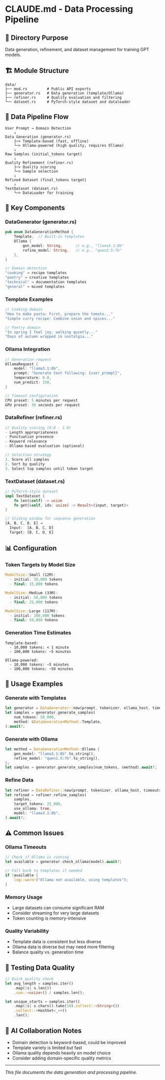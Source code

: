 # CLAUDE.md - Data Processing Pipeline

## 📁 Directory Purpose
Data generation, refinement, and dataset management for training GPT models.

## 🏗️ Module Structure
```
data/
├── mod.rs         # Public API exports
├── generator.rs   # Data generation (template/Ollama)
├── refiner.rs     # Quality evaluation and filtering
└── dataset.rs     # PyTorch-style dataset and dataloader
```

## 🔄 Data Pipeline Flow
```
User Prompt → Domain Detection
    ↓
Data Generation (generator.rs)
    ├─> Template-based (fast, offline)
    └─> Ollama-powered (high quality, requires Ollama)
    ↓
Raw Samples (initial_tokens target)
    ↓
Quality Refinement (refiner.rs)
    ├─> Quality scoring
    └─> Sample selection
    ↓
Refined Dataset (final_tokens target)
    ↓
TextDataset (dataset.rs)
    └─> DataLoader for training
```

## 🎯 Key Components

### DataGenerator (generator.rs)
```rust
pub enum DataGenerationMethod {
    Template,  // Built-in templates
    Ollama {
        gen_model: String,      // e.g., "llama3.1:8b"
        refine_model: String,   // e.g., "qwen2.5:7b"
    },
}

// Domain detection
"cooking" → recipe templates
"poetry" → creative templates
"technical" → documentation templates
"general" → mixed templates
```

### Template Examples
```rust
// Cooking domain
"How to make pasta: First, prepare the tomato..."
"Simple curry recipe: Combine onion and spices..."

// Poetry domain
"In spring I feel joy, walking quietly..."
"Days of autumn wrapped in nostalgia..."
```

### Ollama Integration
```rust
// Generation request
OllamaRequest {
    model: "llama3.1:8b",
    prompt: "Generate text following: {user_prompt}",
    temperature: 0.8,
    num_predict: 150,
}

// Timeout configuration
CPU preset: 5 minutes per request
GPU preset: 30 seconds per request
```

### DataRefiner (refiner.rs)
```rust
// Quality scoring (0.0 - 1.0)
- Length appropriateness
- Punctuation presence
- Keyword relevance
- Ollama-based evaluation (optional)

// Selection strategy
1. Score all samples
2. Sort by quality
3. Select top samples until token target
```

### TextDataset (dataset.rs)
```rust
// PyTorch-style dataset
impl TextDataset {
    fn len(&self) -> usize
    fn get(&self, idx: usize) -> Result<(input, target)>
}

// Sliding window for sequence generation
[A, B, C, D, E] → 
  Input:  [A, B, C, D]
  Target: [B, C, D, E]
```

## 📊 Configuration

### Token Targets by Model Size
```rust
ModelSize::Small (12M):
  - initial: 30,000 tokens
  - final: 15,000 tokens

ModelSize::Medium (33M):
  - initial: 50,000 tokens
  - final: 25,000 tokens

ModelSize::Large (117M):
  - initial: 100,000 tokens
  - final: 50,000 tokens
```

### Generation Time Estimates
```
Template-based:
  - 10,000 tokens: < 1 minute
  - 100,000 tokens: ~5 minutes

Ollama-powered:
  - 10,000 tokens: ~5 minutes
  - 100,000 tokens: ~50 minutes
```

## 🚀 Usage Examples

### Generate with Templates
```rust
let generator = DataGenerator::new(prompt, tokenizer, ollama_host, timeouts)?;
let samples = generator.generate_samples(
    num_tokens: 50_000,
    method: &DataGenerationMethod::Template,
).await?;
```

### Generate with Ollama
```rust
let method = DataGenerationMethod::Ollama {
    gen_model: "llama3.1:8b".to_string(),
    refine_model: "qwen2.5:7b".to_string(),
};
let samples = generator.generate_samples(num_tokens, &method).await?;
```

### Refine Data
```rust
let refiner = DataRefiner::new(prompt, tokenizer, ollama_host, timeouts);
let refined = refiner.refine_samples(
    samples,
    target_tokens: 25_000,
    use_ollama: true,
    model: "llama3.1:8b",
).await?;
```

## ⚠️ Common Issues

### Ollama Timeouts
```rust
// Check if Ollama is running
let available = generator.check_ollama(model).await?;

// Fall back to templates if needed
if !available {
    log::warn!("Ollama not available, using templates");
}
```

### Memory Usage
- Large datasets can consume significant RAM
- Consider streaming for very large datasets
- Token counting is memory-intensive

### Quality Variability
- Template data is consistent but less diverse
- Ollama data is diverse but may need more filtering
- Balance quality vs. generation time

## 🧪 Testing Data Quality
```rust
// Quick quality check
let avg_length = samples.iter()
    .map(|s| s.len())
    .sum::<usize>() / samples.len();

let unique_starts = samples.iter()
    .map(|s| s.chars().take(10).collect::<String>())
    .collect::<HashSet<_>>()
    .len();
```

## 🤖 AI Collaboration Notes
- Domain detection is keyword-based, could be improved
- Template variety is limited but fast
- Ollama quality depends heavily on model choice
- Consider adding domain-specific quality metrics

---
*This file documents the data generation and processing pipeline.*